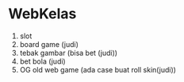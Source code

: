 # WebKelas

1. slot
2. board game (judi)
3. tebak gambar (bisa bet (judi))
4. bet bola (judi)
5. OG old web game (ada case buat roll skin(judi))
